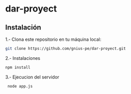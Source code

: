 # dar-proyect

## Instalación

1.- Clona este repositorio en tu máquina local:
   ```bash
   git clone https://github.com/gnius-pe/dar-proyect.git
   ```

2.- Instalaciones 
   ```bash
   npm install
   ```

3.- Ejecucion del servidor
   ```bash
    node app.js
   ```